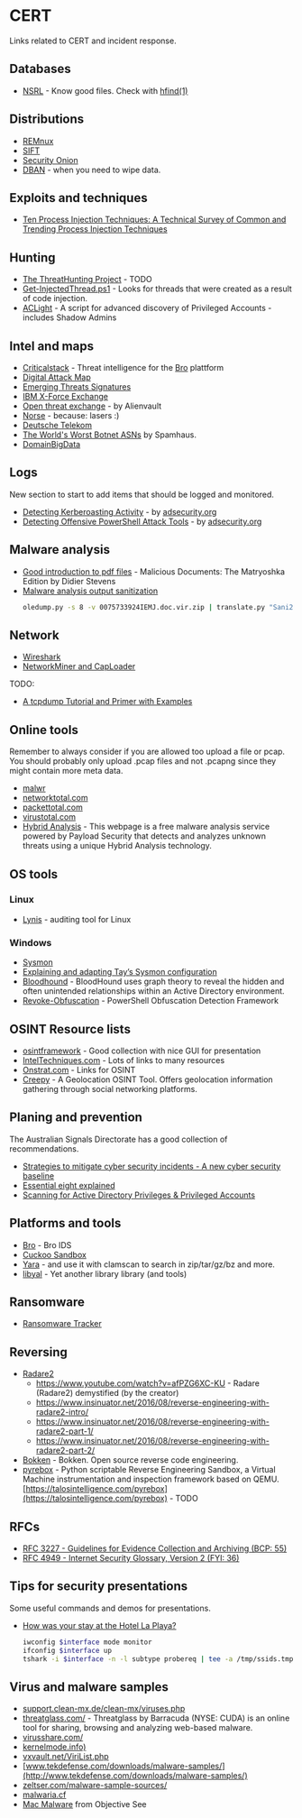 # CERT

Links related to CERT and incident response.

## Databases

* [NSRL](http://www.nsrl.nist.gov/Downloads.htm) - Know good files. Check with [hfind(1)](https://www.sleuthkit.org/sleuthkit/man/hfind.html)

## Distributions

* [REMnux](https://remnux.org)
* [SIFT](https://digital-forensics.sans.org/community/downloads/)
* [Security Onion](https://securityonion.net)
* [DBAN](http://dban.org/) - when you need to wipe data.

## Exploits and techniques 

* [Ten Process Injection Techniques: A Technical Survey of Common and Trending Process Injection Techniques](https://www.endgame.com/blog/technical-blog/ten-process-injection-techniques-technical-survey-common-and-trending-process)

## Hunting

* [The ThreatHunting Project](https://github.com/ThreatHuntingProject/ThreatHunting) - TODO
* [Get-InjectedThread.ps1](https://gist.github.com/jaredcatkinson/23905d34537ce4b5b1818c3e6405c1d2) - Looks for threads that were created as a result of code injection.
* [ACLight](https://github.com/CyberArkLabs/ACLight) - A script for advanced discovery of Privileged Accounts - includes Shadow Admins

## Intel and maps

* [Criticalstack](https://intel.criticalstack.com/) - Threat intelligence for the [Bro](https://www.bro.org/) plattform
* [Digital Attack Map](http://www.digitalattackmap.com/)
* [Emerging Threats Signatures](http://doc.emergingthreats.net/bin/view/Main/AllRulesets)
* [IBM X-Force Exchange](https://exchange.xforce.ibmcloud.com/)
* [Open threat exchange](https://otx.alienvault.com/) - by Alienvault
* [Norse](http://map.norsecorp.com/) - because: lasers :)
* [Deutsche Telekom](http://www.sicherheitstacho.eu/)
* [The World's Worst Botnet ASNs](https://www.spamhaus.org/statistics/botnet-asn/) by Spamhaus.
* [DomainBigData](http://domainbigdata.com/)

## Logs

New section to start to add items that should be logged and monitored.

* [Detecting Kerberoasting Activity](https://adsecurity.org/?p=3458) - by [adsecurity.org](https://adsecurity.org)
* [Detecting Offensive PowerShell Attack Tools](https://adsecurity.org/?p=2604) - by [adsecurity.org](https://adsecurity.org)

## Malware analysis

* [Good introduction to pdf files](https://www.youtube.com/watch?v=ns5rJAPOaso) - Malicious Documents: The Matryoshka Edition by Didier Stevens
* [Malware analysis output sanitization](https://isc.sans.edu/forums/diary/Malware+analysis+output+sanitization/22804/)
    ```bash
    oledump.py -s 8 -v 0075733924IEMJ.doc.vir.zip | translate.py "Sani2(byte)"
    ```

## Network

* [Wireshark](https://www.wireshark.org/)
* [NetworkMiner and CapLoader](https://www.netresec.com/)

TODO:

* [A tcpdump Tutorial and Primer with Examples](https://danielmiessler.com/study/tcpdump/)

## Online tools

Remember to always consider if you are allowed too upload a file or pcap. You should probably only upload .pcap files and not .pcapng since they might contain more meta data.

* [malwr](https://malwr.com/)
* [networktotal.com](https://www.networktotal.com/)
* [packettotal.com](https://www.packettotal.com/)
* [virustotal.com](https://www.virustotal.com/)
* [Hybrid Analysis](https://www.hybrid-analysis.com/) - This webpage is a free malware analysis service powered by Payload Security that detects and analyzes unknown threats using a unique Hybrid Analysis technology.

## OS tools

### Linux

* [Lynis](https://cisofy.com/documentation/lynis/) - auditing tool for Linux

### Windows

* [Sysmon](https://technet.microsoft.com/en-us/sysinternals/sysmon )
* [Explaining and adapting Tay’s Sysmon configuration](https://medium.com/@lennartkoopmann/explaining-and-adapting-tays-sysmon-configuration-27d9719a89a8#.xv8jf8tjr)
* [Bloodhound](https://github.com/BloodHoundAD/BloodHound) - BloodHound uses graph theory to reveal the hidden and often unintended relationships within an Active Directory environment.
* [Revoke-Obfuscation](https://github.com/danielbohannon/Revoke-Obfuscation) - PowerShell Obfuscation Detection Framework

## OSINT Resource lists

* [osintframework](http://osintframework.com/) - Good collection with nice GUI for presentation
* [IntelTechniques.com](https://inteltechniques.com/intel/menu.html) - Lots of links to many resources
* [Onstrat.com](http://www.onstrat.com/osint/) - Links for OSINT
* [Creepy](http://www.geocreepy.com/) - A Geolocation OSINT Tool. Offers geolocation information gathering through social networking platforms.

## Planing and prevention

The Australian Signals Directorate has a good collection of recommendations.

* [Strategies to mitigate cyber security incidents - A new cyber security baseline](https://www.asd.gov.au/infosec/mitigationstrategies.htm)
* [Essential eight explained](http://www.asd.gov.au/publications/protect/essential-eight-explained.htm)
* [Scanning for Active Directory Privileges & Privileged Accounts](https://adsecurity.org/?p=3658)

## Platforms and tools

* [Bro](https://bro.org/) - Bro IDS
* [Cuckoo Sandbox](https://www.cuckoosandbox.org/)
* [Yara](https://virustotal.github.io/yara/) - and use it with clamscan to search in zip/tar/gz/bz and more.
* [libyal](https://github.com/libyal/libyal/wiki/Overview) - Yet another library library (and tools)

## Ransomware

* [Ransomware Tracker](https://ransomwaretracker.abuse.ch/)

## Reversing

* [Radare2](https://github.com/radare/radare2)
    - https://www.youtube.com/watch?v=afPZG6XC-KU - Radare (Radare2) demystified (by the creator)
    - https://www.insinuator.net/2016/08/reverse-engineering-with-radare2-intro/
    - https://www.insinuator.net/2016/08/reverse-engineering-with-radare2-part-1/
    - https://www.insinuator.net/2016/08/reverse-engineering-with-radare2-part-2/
* [Bokken](http://bokken.re/) - Bokken. Open source reverse code engineering.
* [pyrebox](https://github.com/Cisco-Talos/pyrebox) - Python scriptable Reverse Engineering Sandbox, a Virtual Machine instrumentation and inspection framework based on QEMU. [https://talosintelligence.com/pyrebox](https://talosintelligence.com/pyrebox) - TODO

## RFCs

* [RFC 3227 - Guidelines for Evidence Collection and Archiving (BCP: 55)](https://www.rfc-editor.org/info/rfc3227)
* [RFC 4949 - Internet Security Glossary, Version 2 (FYI: 36)](https://www.rfc-editor.org/info/rfc4949)

## Tips for security presentations

Some useful commands and demos for presentations.

* [How was your stay at the Hotel La Playa?](https://isc.sans.edu/forums/diary/How+was+your+stay+at+the+Hotel+La+Playa/22069/)
    ```bash
    iwconfig $interface mode monitor
    ifconfig $interface up
    tshark -i $interface -n -l subtype probereq | tee -a /tmp/ssids.tmp     # get questins for SSID's
    ```

## Virus and malware samples

* [support.clean-mx.de/clean-mx/viruses.php](http://support.clean-mx.de/clean-mx/viruses.php)
* [threatglass.com/](http://threatglass.com/) - Threatglass by Barracuda (NYSE: CUDA) is an online tool for sharing, browsing and analyzing web-based malware.
* [virusshare.com/](https://virusshare.com/)
* [kernelmode.info)](http://kernelmode.info)
* [vxvault.net/ViriList.php](http://vxvault.net/ViriList.php)
* [www.tekdefense.com/downloads/malware-samples/](http://www.tekdefense.com/downloads/malware-samples/)
* [zeltser.com/malware-sample-sources/](https://zeltser.com/malware-sample-sources/)
* [malwaria.cf](http://108.59.83.152/)
* [Mac Malware](https://objective-see.com/malware.html) from Objective See
